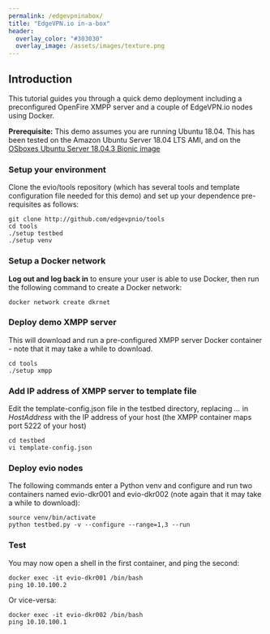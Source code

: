 ```yaml
---
permalink: /edgevpninabox/
title: "EdgeVPN.io in-a-box"
header:
  overlay_color: "#303030"
  overlay_image: /assets/images/texture.png
---
```


## Introduction

This tutorial guides you through a quick demo deployment including a preconfigured OpenFire XMPP server and a couple of EdgeVPN.io nodes using Docker.

**Prerequisite:** This demo assumes you are running Ubuntu 18.04. This has been tested on the Amazon Ubuntu Server 18.04 LTS AMI, and on the [OSboxes Ubuntu Server 18.04.3 Bionic image](https://www.osboxes.org/ubuntu-server/)

### Setup your environment

Clone the evio/tools repository (which has several tools and template configuration file needed for this demo) and set up your dependence pre-requisites as follows:

```
git clone http://github.com/edgevpnio/tools
cd tools
./setup testbed
./setup venv
```

### Setup a Docker network

**Log out and log back in** to ensure your user is able to use Docker, then run the following command to create a Docker network:

```
docker network create dkrnet
```

### Deploy demo XMPP server

This will download and run a pre-configured XMPP server Docker container - note that it may take a while to download.

```
cd tools
./setup xmpp
```

### Add IP address of XMPP server to template file

Edit the template-config.json file in the testbed directory, replacing _*.*.*.*_ in _HostAddress_ with the IP address of your host (the XMPP container maps port 5222 of your host)

```
cd testbed
vi template-config.json
```

### Deploy evio nodes

The following commands enter a Python venv and configure and run two containers named evio-dkr001 and evio-dkr002 (note again that it may take a while to download):

```
source venv/bin/activate
python testbed.py -v --configure --range=1,3 --run
```

### Test

You may now open a shell in the first container, and ping the second:

```
docker exec -it evio-dkr001 /bin/bash
ping 10.10.100.2
```

Or vice-versa:

```
docker exec -it evio-dkr002 /bin/bash
ping 10.10.100.1
```


